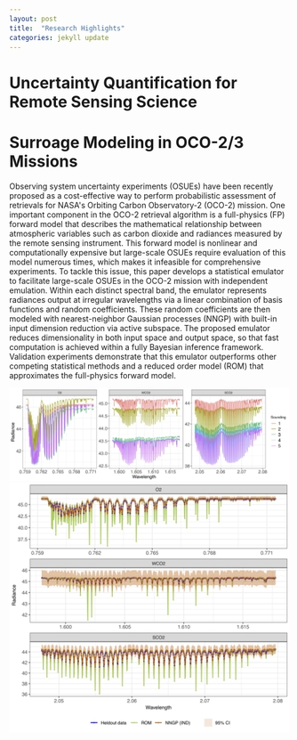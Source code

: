 ```yaml
---
layout: post
title:  "Research Highlights"
categories: jekyll update
---
```


Uncertainty Quantification for Remote Sensing Science
======

Surroage Modeling in OCO-2/3 Missions
===
Observing system uncertainty experiments (OSUEs) have been recently proposed as a cost-effective way to perform probabilistic assessment of retrievals for NASA's Orbiting Carbon Observatory-2 (OCO-2) mission. One important component in the OCO-2 retrieval algorithm is a full-physics (FP) forward model that describes the mathematical relationship between atmospheric variables such as carbon dioxide and radiances measured by the remote sensing instrument. This forward model is nonlinear and computationally expensive but large-scale OSUEs require evaluation of this model numerous times, which makes it infeasible for comprehensive experiments. To tackle this issue, this paper develops a statistical emulator to facilitate large-scale OSUEs in the OCO-2 mission with independent emulation. Within each distinct spectral band, the emulator represents radiances output at irregular wavelengths via a linear combination of basis functions and random coefficients. These random coefficients are then modeled with nearest-neighbor Gaussian processes (NNGP) with built-in input dimension reduction via active subspace. The proposed emulator reduces dimensionality in both input space and output space, so that fast computation is achieved within a fully Bayesian inference framework. Validation experiments demonstrate that this emulator outperforms other competing statistical methods and a reduced order model (ROM) that approximates the full-physics forward model. 

![OCO-2 full-physics forward model simulation over five soundings](/images/soundings_examples_OCO2.jpg)
![Comparison of the FP forward model simulated radiances, the ROM predictions, and the predicted radiances with their 95\% credible intervals from the band-independent emulator (IND) based on NNGP](/images/IND_ROM_15.jpg)

<!-- {% include image.html url="/images/soundings_examples_OCO2.jpg" description="OCO-2 full-physics forward model simulation over five soundings" %} !>


------
References 
------
<b> Ma, P.</b>, Mondal, A., Konomi, B. A., Hobbs, J., Song, J. J., and Kang, E. L. (2020) "Computer Model Emulation with High-Dimensional Functional Output in Large-Scale Observing System Uncertainty Experiments." <em>Technometrics</em>. In Revision. <a href="https://arxiv.org/abs/1911.09274" target="blank" style="color:blue;">arXiv:1911.09274.</a>

[Ma2020OSUE]: https://arxiv.org/abs/1911.09274 
